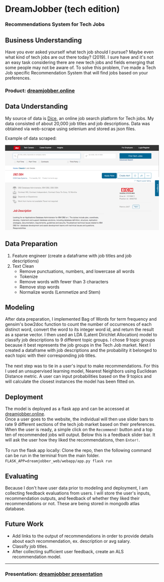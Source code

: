 # DreamJobber (tech edition)
### Recommendations System for Tech Jobs


## Business Understanding
Have you ever asked yourself what tech job should I pursue? Maybe even what kind of tech jobs are out there today? (2019). I sure have and it's not an easy task considering there are new tech jobs and fields emerging that some people may not be aware of. To solve this problem, I've made a Tech Job specific Recommendation System that will find jobs based on your preferences. 

### Product: <a href="http://www.dreamjobber.online/" rel="nofollow">dreamjobber.online</a>

## Data Understanding
My source of data is <a href="http://www.dice.com">Dice</a>, an online job search platform for Tech jobs. 
My data consisted of about 20,000 job titles and job descriptions. Data was obtained via web-scrape using selenium and stored as json files. 

Example of data scraped:

![Alt text](images/dice.png?raw=true "Title")


## Data Preparation
1. Feature engineer (create a dataframe with job titles and job descriptions)
2. Text Clean 
    - Remove punctuations, numbers, and lowercase all words
    - Tokenize
    - Remove words with fewer than 3 characters
    - Remove stop words
    - Normalize words (Lemmetize and Stem)


## Modeling
After data preparation, I implemented Bag of Words for term frequency and gensim's bow2doc function to count the number of occurrences of each distinct word, convert the word to its integer word id, and return the result as a sparse vector. I then used an LDA (Latent Dirichlet Allocation) model to classify job descriptions to 9 different topic groups. I chose 9 topic groups because it best represents the job groups in the Tech Job market. Next I created a dataframe with job descriptions and the probability it belonged to each topic with their corresponding job titles. <br />
<br />
The next step was to tie in a user's input to make recommendations. For this I used an unsupervised learning model, Nearest Neighbors using Euclidean Distance metric. A user can input probabilities based on the 9 topics and will calculate the closest instances the model has been fitted on. 

## Deployment
The model is deployed as a flask app and can be accessed at <a href="http://www.dreamjobber.online/" >dreamjobber.online</a>.  <br />
Once a user goes to the website, the individual will then use slider bars to rate 9 different sections of the tech job market based on their preferences. When the user is ready, a simple click on the `Recommend!` button and a top ten of recommended jobs will output. Below this is a feedback slider bar. It will ask the user how they liked the recommendations, then `Enter!`. 
<br />
<br />
To run the flask app locally: Clone the repo, then the following command can be run in the terminal from the main folder.
<br />
`FLASK_APP=dreamjobber_web/webapp/app.py flask run`


## Evaluating
Because I don't have user data prior to modeling and deployment, I am collecting feedback evaluations from users. I will store the user's inputs, recommendation outputs, and feedback of whether they liked their recommendations or not. These are being stored in mongodb atlas database. 


## Future Work
- Add links to the output of recommendations in order to provide details about each recommendation, ex. description or avg salary. 
- Classify job titles.
- After collecting sufficient user feedback, create an ALS recommendation model.

---

### Presentation: [dreamjobber presentation](presentation.pdf)